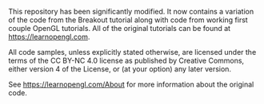 This repository has been significantly modified. It now contains a variation of the code from the Breakout tutorial along with code from working first couple OpenGL tutorials. All of the original tutorials can be found at https://learnopengl.com.

All code samples, unless explicitly stated otherwise, are licensed under the terms of the CC BY-NC 4.0 license as published by Creative Commons, either version 4 of the License, or (at your option) any later version.

See https://learnopengl.com/About for more information about the original code.
